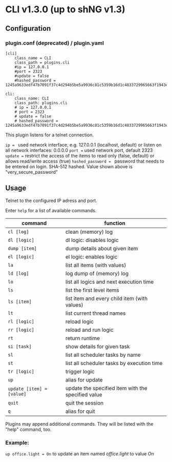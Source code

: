 # CLI v1.3.0 (up to shNG v1.3)

## Configuration

### plugin.conf (deprecated) / plugin.yaml

```
[cli]
    class_name = CLI
    class_path = plugins.cli
    #ip = 127.0.0.1
    #port = 2323
    #update = false
    #hashed_password = 1245a9633edf47b7091f37c4d294b5be5a9936c81c5359b16d1c4833729965663f1943ef240959c53803fedef7ac19bd59c66ad7e7092d7dbf155ce45884607d
```

```
cli:
    class_name: CLI
    class_path: plugins.cli
    # ip = 127.0.0.1
    # port = 2323
    # update = false
    # hashed_password = 1245a9633edf47b7091f37c4d294b5be5a9936c81c5359b16d1c4833729965663f1943ef240959c53803fedef7ac19bd59c66ad7e7092d7dbf155ce45884607d
```

This plugin listens for a telnet connection.

``ip = `` used network interface, e.g. 127.0.0.1 (localhost, default) or listen on all network interfaces: 0.0.0.0
``port =`` used network port, default 2323
``update =`` restrict the access of the items to read only (false, default) or allows read/write access (true)
``hashed_password = `` password that needs to be entered on login. SHA-512 hashed. Value shown above is "very_secure_password"

## Usage

Telnet to the configured IP adress and port. 

Enter ``help`` for a list of available commands.

command | function
--- | ---
``cl [log]`` | clean (memory) log
``dl [logic]`` | dl logic: disables logic
``dump [item]`` | dump details about given item
``el [logic]`` | el logic: enables logic
``la`` | list all items (with values)
``ld [log]`` | log dump of (memory) log
``lo`` | list all logics and next execution time
``ls`` | list the first level items
``ls [item]`` | list item and every child item (with values)
``lt`` | list current thread names
``rl [logic]`` | reload logic
``rr [logic]`` | reload and run logic
``rt`` | return runtime
``si [task]`` | show details for given task
``sl`` | list all scheduler tasks by name
``st`` | list all scheduler tasks by execution time
``tr [logic]`` | trigger logic
``up`` | alias for update
``update [item] = [value]`` | update the specified item with the specified value
``quit`` | quit the session
``q`` | alias for quit

Plugins may append additional commands. They will be listed with the "help" command, too.

### Example:
``up office.light = On`` to update an item named _office.light_ to value _On_
